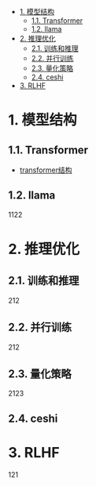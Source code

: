 - [1. 模型结构](#1-模型结构)
  - [1.1. Transformer](#11-transformer)
  - [1.2. llama](#12-llama)
- [2. 推理优化](#2-推理优化)
  - [2.1. 训练和推理](#21-训练和推理)
  - [2.2. 并行训练](#22-并行训练)
  - [2.3. 量化策略](#23-量化策略)
  - [2.4. ceshi](#24-ceshi)
- [3. RLHF](#3-rlhf)


# 1. 模型结构

## 1.1. Transformer

- [transformer结构](https://github.com/lihaibineric/llm_note/blob/master/transformer/transformer结构.md)

## 1.2. llama
1122

# 2. 推理优化

## 2.1. 训练和推理
212

## 2.2. 并行训练
212

## 2.3. 量化策略
2123

## 2.4. ceshi

# 3. RLHF
121